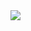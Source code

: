 <img src="https://repository-images.githubusercontent.com/315036357/08a4ba00-3657-11eb-85c6-718cf73e18f0">
